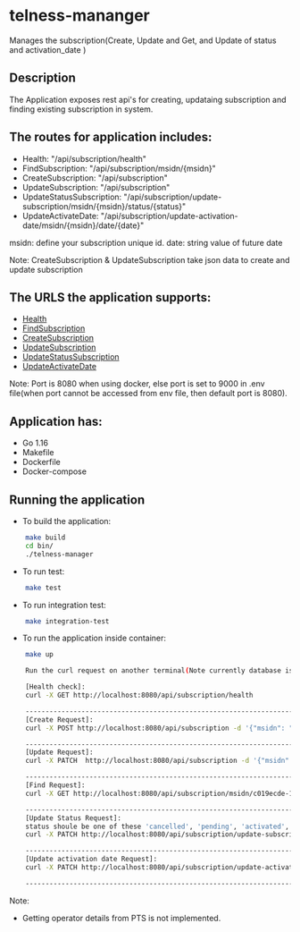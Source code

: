 # telness-mananger
Manages the subscription(Create, Update and Get, and Update of status and activation_date )

## Description
The Application exposes rest api's for creating, updataing subscription and  finding existing subscription in system.

The routes for application includes:
-----------------------------------------------

* Health: "/api/subscription/health"
* FindSubscription: "/api/subscription/msidn/{msidn}"
* CreateSubscription: "/api/subscription"
* UpdateSubscription: "/api/subscription"
* UpdateStatusSubscription: "/api/subscription/update-subscription/msidn/{msidn}/status/{status}"
* UpdateActivateDate: "/api/subscription/update-activation-date/msidn/{msidn}/date/{date}"

msidn: define your subscription unique id.
date: string value of future date

Note: CreateSubscription & UpdateSubscription take json data to create and update subscription

The URLS the application supports:
------------------------------------
* [Health](http://localhost:9000/api/subscription/health) 
* [FindSubscription](http://localhost:9000/api/subscription/msidn/{msidn})
* [CreateSubscription](http://localhost:9000/api/subscription)
* [UpdateSubscription](http://localhost:9000/api/subscription)
* [UpdateStatusSubscription](http://localhost:9000/api/subscription/update-subscription/msidn/{msidn}/status/{status})
* [UpdateActivateDate](http://localhost:9000/api/subscription/update-activation-date/msidn/{msidn}/date/{date})

Note: Port is 8080 when using docker, else port is set to 9000 in .env file(when port cannot be accessed from env file, then default port is 8080).

## Application has:

- Go 1.16
- Makefile
- Dockerfile
- Docker-compose

## Running the application

* To build the application:

```bash
    make build
    cd bin/
    ./telness-manager
```

* To run test:
```bash
    make test
```


* To run integration test:
```bash
    make integration-test
```

* To run the application inside container:
```bash
    make up

    Run the curl request on another terminal(Note currently database is empty, so first run create request to create atleast one subscription):

    [Health check]: 
    curl -X GET http://localhost:8080/api/subscription/health

    ------------------------------------------------------------------------
    [Create Request]: 
    curl -X POST http://localhost:8080/api/subscription -d '{"msidn": "c019ecde-17cb-4ef8-8a7d-85937a9250ed", "activate_at": "2021-10-13", "sub_type": "pbx", "status": "pending"}'

    ------------------------------------------------------------------------
    [Update Request]:
    curl -X PATCH  http://localhost:8080/api/subscription -d '{"msidn": "c019ecde-17cb-4ef8-8a7d-85937a9250ed", "activate_at": "2021-10-15", "sub_type": "pbx", "status": "activated"}'

    ------------------------------------------------------------------------
    [Find Request]:
    curl -X GET http://localhost:8080/api/subscription/msidn/c019ecde-17cb-4ef8-8a7d-85937a9250ed

    ------------------------------------------------------------------------
    [Update Status Request]: 
    status shoule be one of these 'cancelled', 'pending', 'activated', 'paused'
    curl -X PATCH http://localhost:8080/api/subscription/update-subscription/msidn/c019ecde-17cb-4ef8-8a7d-85937a9250ed/status/cancelled

    ------------------------------------------------------------------------
    [Update activation date Request]:
    curl -X PATCH http://localhost:8080/api/subscription/update-activation-date/msidn/c019ecde-17cb-4ef8-8a7d-85937a9250ed/date/2021-10-19

    ------------------------------------------------------------------------
```
Note: 
* Getting operator details from PTS is not implemented.